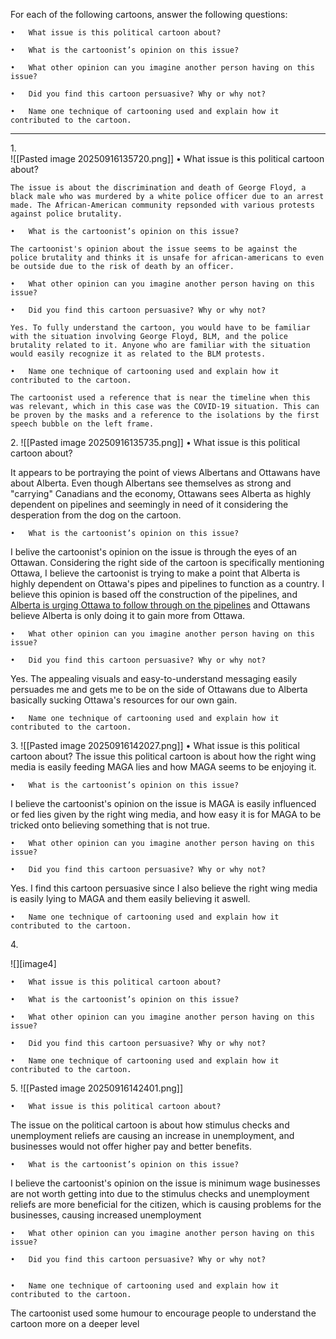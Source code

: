 For each of the following cartoons, answer the following questions:

	•	What issue is this political cartoon about?

	•	What is the cartoonist’s opinion on this issue?

	•	What other opinion can you imagine another person having on this issue?

	•	Did you find this cartoon persuasive? Why or why not?

	•	Name one technique of cartooning used and explain how it contributed to the cartoon.

	  
---

1\.  
 ![[Pasted image 20250916135720.png]]
	•	What issue is this political cartoon about?
	
	The issue is about the discrimination and death of George Floyd, a black male who was murdered by a white police officer due to an arrest made. The African-American community repsonded with various protests against police brutality. 

	•	What is the cartoonist’s opinion on this issue?
	
	The cartoonist's opinion about the issue seems to be against the police brutality and thinks it is unsafe for african-americans to even be outside due to the risk of death by an officer. 

	•	What other opinion can you imagine another person having on this issue?

	•	Did you find this cartoon persuasive? Why or why not?
	
	Yes. To fully understand the cartoon, you would have to be familiar with the situation involving George Floyd, BLM, and the police brutality related to it. Anyone who are familiar with the situation would easily recognize it as related to the BLM protests. 

	•	Name one technique of cartooning used and explain how it contributed to the cartoon.
	
	The cartoonist used a reference that is near the timeline when this was relevant, which in this case was the COVID-19 situation. This can be proven by the masks and a reference to the isolations by the first speech bubble on the left frame. 

2\.
![[Pasted image 20250916135735.png]]
	•	What issue is this political cartoon about?

It appears to be portraying the point of views Albertans and Ottawans have about Alberta. Even though Albertans see themselves as strong and "carrying" Canadians and the economy, Ottawans sees Alberta as highly dependent on pipelines and seemingly in need of it considering the desperation from the dog on the cartoon. 

	•	What is the cartoonist’s opinion on this issue?
I belive the cartoonist's opinion on the issue is through the eyes of an Ottawan. Considering the right side of the cartoon is specifically mentioning Ottawa, I believe the cartoonist is trying to make a point that Alberta is highly dependent on Ottawa's pipes and pipelines to function as a country. I believe this opinion is based off the construction of the pipelines, and [Alberta is urging Ottawa to follow through on the pipelines]("https://www.ctvnews.ca/edmonton/article/we-need-more-opportunities-alberta-urges-ottawa-to-follow-through-on-pipelines/") and Ottawans believe Alberta is only doing it to gain more from Ottawa.


	•	What other opinion can you imagine another person having on this issue?

	•	Did you find this cartoon persuasive? Why or why not?
Yes. The appealing visuals and easy-to-understand messaging easily persuades me and gets me to be on the side of Ottawans due to Alberta basically sucking Ottawa's resources for our own gain.

	•	Name one technique of cartooning used and explain how it contributed to the cartoon.

3\.
![[Pasted image 20250916142027.png]]
	•	What issue is this political cartoon about?
The issue this political cartoon is about how the right wing media is easily feeding MAGA lies and how MAGA seems to be enjoying it.

	•	What is the cartoonist’s opinion on this issue?
I believe the cartoonist's opinion on the issue is MAGA is easily influenced or fed lies given by the right wing media, and how easy it is for MAGA to be tricked onto believing something that is not true.

	•	What other opinion can you imagine another person having on this issue?

	•	Did you find this cartoon persuasive? Why or why not?
Yes. I find this cartoon persuasive since I also believe the right wing media is easily lying to MAGA and them easily believing it aswell. 


	•	Name one technique of cartooning used and explain how it contributed to the cartoon.

4\. 

![][image4]

	•	What issue is this political cartoon about?

	•	What is the cartoonist’s opinion on this issue?

	•	What other opinion can you imagine another person having on this issue?

	•	Did you find this cartoon persuasive? Why or why not?

	•	Name one technique of cartooning used and explain how it contributed to the cartoon.

5\.
![[Pasted image 20250916142401.png]]

	•	What issue is this political cartoon about?
The issue on the political cartoon is about how stimulus checks and unemployment reliefs are causing an increase in unemployment, and businesses would not offer higher pay and better benefits. 

	•	What is the cartoonist’s opinion on this issue?
I believe the cartoonist's opinion on the issue is minimum wage businesses are not worth getting into due to the stimulus checks and unemployment reliefs are more beneficial for the citizen, which is causing problems for the businesses, causing increased unemployment

	•	What other opinion can you imagine another person having on this issue?

	•	Did you find this cartoon persuasive? Why or why not?


	•	Name one technique of cartooning used and explain how it contributed to the cartoon.
The cartoonist used some humour to encourage people to understand the cartoon more on a deeper level 